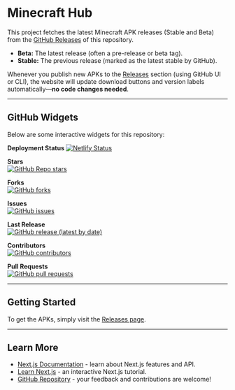 # Minecraft Hub

This project fetches the latest Minecraft APK releases (Stable and Beta) from the [GitHub Releases](https://github.com/HexaGhost-09/minecraft-hub/releases) of this repository.  
- **Beta:** The latest release (often a pre-release or beta tag).
- **Stable:** The previous release (marked as the latest stable by GitHub).

Whenever you publish new APKs to the [Releases](https://github.com/HexaGhost-09/minecraft-hub/releases) section (using GitHub UI or CLI), the website will update download buttons and version labels automatically—**no code changes needed**.

---

## GitHub Widgets

Below are some interactive widgets for this repository:

**Deployment Status**
[![Netlify Status](https://api.netlify.com/api/v1/badges/68b21e10-91e8-462b-94d2-dd19348451eb/deploy-status)](https://app.netlify.com/projects/the-minecraft-hub/deploys)

**Stars**  
[![GitHub Repo stars](https://img.shields.io/github/stars/HexaGhost-09/minecraft-hub?style=social)](https://github.com/HexaGhost-09/minecraft-hub/stargazers)

**Forks**  
[![GitHub forks](https://img.shields.io/github/forks/HexaGhost-09/minecraft-hub?style=social)](https://github.com/HexaGhost-09/minecraft-hub/network)

**Issues**  
[![GitHub issues](https://img.shields.io/github/issues/HexaGhost-09/minecraft-hub)](https://github.com/HexaGhost-09/minecraft-hub/issues)

**Last Release**  
[![GitHub release (latest by date)](https://img.shields.io/github/v/release/HexaGhost-09/minecraft-hub)](https://github.com/HexaGhost-09/minecraft-hub/releases)

**Contributors**  
[![GitHub contributors](https://img.shields.io/github/contributors/HexaGhost-09/minecraft-hub)](https://github.com/HexaGhost-09/minecraft-hub/graphs/contributors)

**Pull Requests**  
[![GitHub pull requests](https://img.shields.io/github/issues-pr/HexaGhost-09/minecraft-hub)](https://github.com/HexaGhost-09/minecraft-hub/pulls)

---

## Getting Started

To get the APKs, simply visit the [Releases page](https://github.com/HexaGhost-09/minecraft-hub/releases).

---

## Learn More

- [Next.js Documentation](https://nextjs.org/docs) - learn about Next.js features and API.
- [Learn Next.js](https://nextjs.org/learn) - an interactive Next.js tutorial.
- [GitHub Repository](https://github.com/HexaGhost-09/minecraft-hub) - your feedback and contributions are welcome!